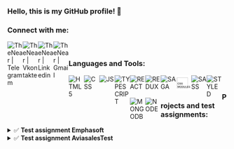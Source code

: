 ### Hello, this is my GitHub profile! 👋

### Connect with me:

[<img align="left" alt="TheNear | Telegramm" width="35x" src="https://raw.githubusercontent.com/TheNear/GHProfile/34bc72b4627546fa7d7cf813e6b3395052e77d96/icons/tele.svg" />][telegram]
[<img align="left" alt="TheNear | Vkontakte" width="35px" src="https://raw.githubusercontent.com/TheNear/GHProfile/34bc72b4627546fa7d7cf813e6b3395052e77d96/icons/vk.svg" />][vk]
[<img align="left" alt="TheNear | Linkedin" width="35px" src="https://raw.githubusercontent.com/TheNear/GHProfile/34bc72b4627546fa7d7cf813e6b3395052e77d96/icons/linked.svg" />][linkedin]
[<img align="left" alt="TheNear | Gmail" width="35px" src="https://raw.githubusercontent.com/TheNear/GHProfile/34bc72b4627546fa7d7cf813e6b3395052e77d96/icons/gmail.svg" />][mail]

<br />

### Languages and Tools:

<img align="left" alt="HTML5" width="35px" src="https://raw.githubusercontent.com/TheNear/GHProfile/08608df9e6211111b40fa4e9b3fcd6f5aade6458/icons/html.svg" />
<img align="left" alt="CSS" width="35px" src="https://raw.githubusercontent.com/TheNear/GHProfile/08608df9e6211111b40fa4e9b3fcd6f5aade6458/icons/css.svg" />
<img align="left" alt="JS" width="35px" src="https://raw.githubusercontent.com/TheNear/GHProfile/08608df9e6211111b40fa4e9b3fcd6f5aade6458/icons/js.svg" />
<img align="left" alt="TYPESCRIPT" width="35px" src="https://raw.githubusercontent.com/TheNear/GHProfile/08608df9e6211111b40fa4e9b3fcd6f5aade6458/icons/typescript.svg" />
<img align="left" alt="REACT" width="35px" src="https://raw.githubusercontent.com/TheNear/GHProfile/08608df9e6211111b40fa4e9b3fcd6f5aade6458/icons/react.svg" />
<img align="left" alt="REDUX" width="35px" src="https://raw.githubusercontent.com/TheNear/GHProfile/0760f478b05cfc68a58657a6719757dcee7c283c/icons/redux.svg" />
<img align="left" alt="SAGA" width="35px" src="https://raw.githubusercontent.com/TheNear/GHProfile/master/icons/saga.png" />
<img align="left" alt="CSSMODULES" width="35px" src="https://raw.githubusercontent.com/TheNear/TheNear/master/icons/cssmodules.png" />
<img align="left" alt="SASS" width="35px" src="https://raw.githubusercontent.com/TheNear/GHProfile/08608df9e6211111b40fa4e9b3fcd6f5aade6458/icons/sass.svg" />
<img align="left" alt="STYLED" width="35px" src="https://raw.githubusercontent.com/TheNear/GHProfile/master/icons/styled.png" />
<img align="left" alt="MONGODB" width="35px" src="https://raw.githubusercontent.com/TheNear/GHProfile/08608df9e6211111b40fa4e9b3fcd6f5aade6458/icons/mongodb.svg" />
<img align="left" alt="NODE" width="35px" src="https://raw.githubusercontent.com/TheNear/GHProfile/08608df9e6211111b40fa4e9b3fcd6f5aade6458/icons/node.svg" />

<br />

### Projects and test assignments:

[telegram]: https://t.me/NungKu
[linkedin]: https://www.linkedin.com/in/oleg-denisov-5a9517200/
[vk]: https://vk.com/thenearx
[mail]: mailto:Nearxjob@gmail.com

<details>
  <summary>✅ <b>Test assignment Emphasoft </b> </summary>
  <a href="https://github.com/TheNear/EmphasoftTest">📘 Repository Link</a>
  <br/>
  <a href="https://thenear.github.io/EmphasoftTest">📃 Github pages</a>
  <br/>
  Auth form with validation on client side. After authorization, you get to page with list of users. User list has filtration logic and sorting logic. Also i've done simple notifications, when you get some errors from server or some another information.
  <br/>

<b>Used tools:</b>
<br/>
<img align="left" alt="TYPESCRIPT" width="35px" src="https://raw.githubusercontent.com/TheNear/GHProfile/08608df9e6211111b40fa4e9b3fcd6f5aade6458/icons/typescript.svg" />
<img align="left" alt="REACT" width="35px" src="https://raw.githubusercontent.com/TheNear/GHProfile/08608df9e6211111b40fa4e9b3fcd6f5aade6458/icons/react.svg" />
<img align="left" alt="REDUX" width="35px" src="https://raw.githubusercontent.com/TheNear/GHProfile/0760f478b05cfc68a58657a6719757dcee7c283c/icons/redux.svg" />
<img align="left" alt="SAGA" width="35px" src="https://raw.githubusercontent.com/TheNear/GHProfile/master/icons/saga.png" />
<img align="left" alt="STYLED" width="35px" src="https://raw.githubusercontent.com/TheNear/GHProfile/master/icons/styled.png" />

<br/>

<b> Screenshots: </b>

<img align="left" alt="Emphasoft login" width="150px" src="https://raw.githubusercontent.com/TheNear/EmphasoftTest/master/screen/login.png" />
<img align="left" alt="Emphasoft login" width="150px" src="https://raw.githubusercontent.com/TheNear/EmphasoftTest/master/screen/list.png" />

</details>

<details>
  <summary>✅ <b>Test assignment AviasalesTest </b> </summary>
  <a href="https://github.com/TheNear/AviasalesTest">📘 Repository Link</a>
  <br/>
  <a href="https://thenear.github.io/AviasalesTest/">📃 Github pages</a>
  <br/>
  List of available tickets, which we get from server by long pooling request. We can choose counts of transfers and sort by price or fly duration. All our choices saved in string query and work with redux. If we get some error from server, client have autoreconnect.
  <br/>

<b>Used tools:</b>
<br/>
<img align="left" alt="TYPESCRIPT" width="35px" src="https://raw.githubusercontent.com/TheNear/GHProfile/08608df9e6211111b40fa4e9b3fcd6f5aade6458/icons/typescript.svg" />
<img align="left" alt="REACT" width="35px" src="https://raw.githubusercontent.com/TheNear/GHProfile/08608df9e6211111b40fa4e9b3fcd6f5aade6458/icons/react.svg" />
<img align="left" alt="REDUX" width="35px" src="https://raw.githubusercontent.com/TheNear/GHProfile/0760f478b05cfc68a58657a6719757dcee7c283c/icons/redux.svg" />
<img align="left" alt="CSSMODULES" width="35px" src="https://raw.githubusercontent.com/TheNear/TheNear/master/icons/cssmodules.png" />

<br/>

<b> Screenshots: </b>

<img align="left" alt="Emphasoft login" width="350px" src="https://raw.githubusercontent.com/KosyanMedia/test-tasks/master/aviasales_frontend/search_preview.png" />
</details>

[telegram]: https://t.me/NungKu
[linkedin]: https://www.linkedin.com/in/oleg-denisov-5a9517200/
[vk]: https://vk.com/thenearx
[mail]: mailto:Nearxjob@gmail.com
